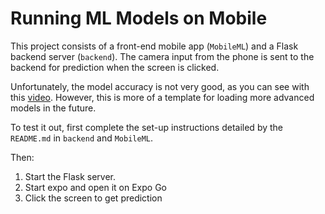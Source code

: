 # Running ML Models on Mobile

This project consists of a front-end mobile app (`MobileML`) and a Flask backend server (`backend`). The camera input from the phone is sent to the backend for prediction when the screen is clicked.

Unfortunately, the model accuracy is not very good, as you can see with this [video](https://cloud-crhgz5v8e-hack-club-bot.vercel.app/0img_5385.mov). However, this is more of a template for loading more advanced models in the future.

To test it out, first complete the set-up instructions detailed by the `README.md` in `backend` and `MobileML`.

Then:
1. Start the Flask server.
2. Start expo and open it on Expo Go
3. Click the screen to get prediction